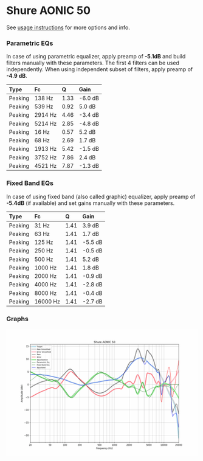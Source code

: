 # Shure AONIC 50
See [usage instructions](https://github.com/jaakkopasanen/AutoEq#usage) for more options and info.

### Parametric EQs
In case of using parametric equalizer, apply preamp of **-5.1dB** and build filters manually
with these parameters. The first 4 filters can be used independently.
When using independent subset of filters, apply preamp of **-4.9 dB**.

| Type    | Fc      |    Q | Gain    |
|:--------|:--------|:-----|:--------|
| Peaking | 138 Hz  | 1.33 | -6.0 dB |
| Peaking | 539 Hz  | 0.92 | 5.0 dB  |
| Peaking | 2914 Hz | 4.46 | -3.4 dB |
| Peaking | 5214 Hz | 2.85 | -4.8 dB |
| Peaking | 16 Hz   | 0.57 | 5.2 dB  |
| Peaking | 68 Hz   | 2.69 | 1.7 dB  |
| Peaking | 1913 Hz | 5.42 | -1.5 dB |
| Peaking | 3752 Hz | 7.86 | 2.4 dB  |
| Peaking | 4521 Hz | 7.87 | -1.3 dB |

### Fixed Band EQs
In case of using fixed band (also called graphic) equalizer, apply preamp of **-5.4dB**
(if available) and set gains manually with these parameters.

| Type    | Fc       |    Q | Gain    |
|:--------|:---------|:-----|:--------|
| Peaking | 31 Hz    | 1.41 | 3.9 dB  |
| Peaking | 63 Hz    | 1.41 | 1.7 dB  |
| Peaking | 125 Hz   | 1.41 | -5.5 dB |
| Peaking | 250 Hz   | 1.41 | -0.5 dB |
| Peaking | 500 Hz   | 1.41 | 5.2 dB  |
| Peaking | 1000 Hz  | 1.41 | 1.8 dB  |
| Peaking | 2000 Hz  | 1.41 | -0.9 dB |
| Peaking | 4000 Hz  | 1.41 | -2.8 dB |
| Peaking | 8000 Hz  | 1.41 | -0.4 dB |
| Peaking | 16000 Hz | 1.41 | -2.7 dB |

### Graphs
![](./Shure%20AONIC%2050.png)